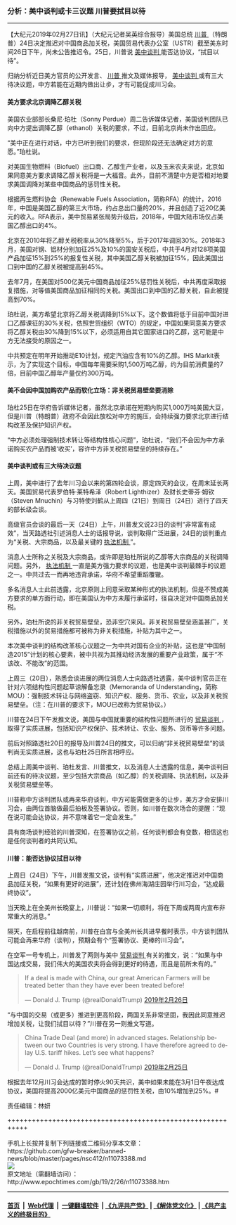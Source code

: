 ### 分析：美中谈判或卡三议题 川普要拭目以待
------------------------

<p>
 【大纪元2019年02月27日讯】（大纪元记者吴英综合报导）美国总统
 <a href="http://www.epochtimes.com/gb/tag/%E5%B7%9D%E6%99%AE.html">
  川普
 </a>
 （特朗普）24日决定推迟对中国商品加关税，美国贸易代表办公室（USTR）截至美东时间26日下午，尚未公告推迟令。25日，川普说
 <a href="http://www.epochtimes.com/gb/tag/%E7%BE%8E%E4%B8%AD%E8%B0%88%E5%88%A4.html">
  美中谈判
 </a>
 能否达协议，“拭目以待”。
</p>
<p>
 归纳分析近日美方官员的公开发言、
 <a href="http://www.epochtimes.com/gb/tag/%E5%B7%9D%E6%99%AE.html">
  川普
 </a>
 推文及媒体报导，
 <a href="http://www.epochtimes.com/gb/tag/%E7%BE%8E%E4%B8%AD%E8%B0%88%E5%88%A4.html">
  美中谈判
 </a>
 或有三大待决议题，中方若能在近期内做出让步，才有可能促成川习会。
</p>
<h4>
 美方要求北京调降乙醇关税
</h4>
<p>
 美国农业部部长桑尼‧珀杜（Sonny Perdue）周二告诉媒体记者，美国谈判团队已向中方提出调降乙醇（ethanol）关税的要求，不过，目前北京尚未作出回应。
</p>
<p>
 “美中正在进行对话，中方已听到我们的要求，但现阶段还无法确定对方的意愿。”珀杜说。
</p>
<p>
 对美国生物燃料（Biofuel）出口商、乙醇生产业者，以及玉米农夫来说，北京如果同意美方要求调降乙醇关税将是一大福音。此外，目前不清楚中方是否相对地要求美国调降对某些中国商品的惩罚性关税。
</p>
<p>
 根据再生燃料协会（Renewable Fuels Association，简称RFA）的统计，2016年，中国是美国乙醇的第三大市场，约占总出口量的20%，并且创造了近20亿美元的收入。RFA表示，美中贸易紧张局势升级后，2018年，中国大陆市场仅占美国乙醇出口的4%。
</p>
<p>
 北京在2010年将乙醇关税税率从30%降至5%，后于2017年调回30%。2018年3月，美国对钢、铝材分别加征25%及10%的国安关税后，中共于4月对128项美国产品加征15%到25%的报复性关税，其中美国乙醇关税被加征15%，因此美国出口到中国的乙醇关税被提高到45%。
</p>
<p>
 去年7月，在美国对500亿美元中国商品加征25%惩罚性关税后，中共再度采取报复措施，对等值美国商品加征相同的关税。美国出口到中国的乙醇关税，自此被提高到70%。
</p>
<p>
 珀杜说，美方希望北京将乙醇关税调降到15%以下。这个数值将低于目前中国对进口乙醇课征的30%关税，依照世贸组织（WTO）的规定，中国如果同意美方要求将乙醇关税由30%降到15%以下，必须适用自其它国家进口的乙醇，这可能是中方无法接受的原因之一。
</p>
<p>
 中共预定在明年开始推动E10计划，规定汽油应含有10%的乙醇。IHS Markit表示，为了实现这个目标，中国每年需要采购1,500万吨乙醇，约为目前消费量的7倍，目前中国乙醇年产量仅约300万吨。
</p>
<h4>
 美不会因中国加购农产品而软化立场：非关税贸易壁垒要消除
</h4>
<p>
 珀杜25日在华府告诉媒体记者，虽然北京承诺在短期内购买1,000万吨美国大豆，但是川普（特朗普）政府不会因此放松对中方的施压，会持续强力要求北京进行结构改革及保护知识产权。
</p>
<p>
 “中方必须处理强制技术转让等结构性核心问题”，珀杜说，“我们不会因为中方承诺购买农产品而被‘收买’，容许中方非关税贸易壁垒的持续存在。”
</p>
<h4>
 美中谈判或有三大待决议题
</h4>
<p>
 上周，美中进行了去年川习会以来的第四轮会谈，原定四天的会议，在周末延长两天。美国贸易代表罗伯特‧莱特希泽（Robert Lighthizer）及财长史蒂芬‧姆钦（Steven Mnuchin）与习特使刘鹤从上周四（21日）到周日（24日）进行了四天的部长级会谈。
</p>
<p>
 高级官员会谈的最后一天（24日）上午，川普发文说23日的谈判“非常富有成效”，当天路透社引述消息人士的话报导说，谈判取得广泛进展，24日的谈判重点为“关税、大宗商品，以及最关键的
 <a href="http://www.epochtimes.com/gb/tag/%E6%89%A7%E6%B3%95%E6%9C%BA%E5%88%B6.html">
  执法机制
 </a>
 ”。
</p>
<p>
 消息人士所称之关税及大宗商品，或许即是珀杜所说的乙醇等大宗商品的关税调降问题。另外，
 <a href="http://www.epochtimes.com/gb/tag/%E6%89%A7%E6%B3%95%E6%9C%BA%E5%88%B6.html">
  执法机制
 </a>
 一直是美方强力要求的议题，也是美中谈判最棘手的议题之一。中共过去一而再地违背承诺，华府不希望重蹈覆辙。
</p>
<p>
 多名消息人士此前透露，北京原则上同意采取某种形式的执法机制，但是不赞成美方要求的单方面行动，即在美国认为中方未履行承诺时，径自决定对中国商品加关税。
</p>
<p>
 另外，珀杜所说的非关税贸易壁垒，恐非空穴来风。非关税贸易壁垒涵盖甚广，关税措施以外的贸易措施都可被称为非关税措施，补贴为其中之一。
</p>
<p>
 本次美中谈判的结构改革核心议题之一为中共对国有企业的补贴，这也是“中国制造2015”计划的核心要素，被中共视为其推动经济发展的重要产业政策，属于“不该改、不能改”的范围。
</p>
<p>
 上周三（20日），熟悉会谈进展的两位消息人士向路透社透露，美中谈判官员正在针对六项结构性问题起草谅解备忘录（Memoranda of Understanding，简称MOU）：强制技术转让与网络盗窃、知识产权、服务、货币、农业，以及非关税贸易壁垒。（注：在川普的要求下，MOU已改称为贸易协议。）
</p>
<p>
 川普在24日下午发推文说，美国与中国就重要的结构性问题所进行的
 <a href="http://www.epochtimes.com/gb/tag/%E8%B4%B8%E6%98%93%E8%B0%88%E5%88%A4.html">
  贸易谈判
 </a>
 ，取得了实质进展，包括知识产权保护、技术转让、农业、服务、货币等许多问题。
</p>
<p>
 前后对照路透社20日的报导及川普24日的推文，可以归纳“非关税贸易壁垒”的谈判尚无实质进展，这也与珀杜25日所言相呼应。
</p>
<p>
 总结上周美中谈判、珀杜发言、川普推文，以及消息人士透露的信息，美中谈判目前还有的待决议题，至少包括大宗商品（如乙醇）的关税调降、执法机制，以及非关税贸易壁垒等。
</p>
<p>
 川普称中方谈判团队或再来华府谈判，中方可能需做更多的让步，美方才会安排川习会，由两位首脑做最后拍板及签署协议。否则，如川普在数次场合的提醒：“现在说可能会达协议，并不意味着它一定会发生。”
</p>
<p>
 具有商场谈判经验的川普深知，在签署协议之前，任何谈判都会有变数，相信这也是任何谈判者的共同认知。
</p>
<h4>
 川普：能否达协议拭目以待
</h4>
<p>
 上周日（24日）下午，川普发推文说，谈判有“实质进展”，他决定推迟对中国商品加征关税，“如果有更好的进展”，还计划在佛州海湖庄园举行川习会，“达成最终协议”。
</p>
<p>
 当天晚上在全美州长晚宴上，川普说：“如果一切顺利，将在下周或两周内宣布非常重大的消息。”
</p>
<p>
 隔天，在启程前往越南前，川普在白宫与全美州长共进早餐时表示，中方谈判团队可能会再来华府（谈判），预期会有个“签署协议、更棒的川习会”。
</p>
<p>
 在空军一号专机上，川普发了两则与美中
 <a href="http://www.epochtimes.com/gb/tag/%E8%B4%B8%E6%98%93%E8%B0%88%E5%88%A4.html">
  贸易谈判
 </a>
 有关的推文，说：“如果与中国达成交易，我们伟大的美国农夫将会得到更好的待遇，而且是前所未有的。”
</p>
<p>
</p>
<blockquote class="twitter-tweet" data-lang="zh-tw">
 <p dir="ltr" lang="en">
  If a deal is made with China, our great American Farmers will be treated better than they have ever been treated before!
 </p>
 <p>
  — Donald J. Trump (@realDonaldTrump)
  <a href="https://twitter.com/realDonaldTrump/status/1100184874466664448?ref_src=twsrc%5Etfw">
   2019年2月26日
  </a>
 </p>
</blockquote>
<p>
 <p>
 </p>
 <p>
  “与中国的交易（或更多）推进到更高阶段，两国关系非常坚固，我因此同意推迟增加关税，让我们拭目以待？”川普在另一则推文写道。
 </p>
</p>
<p>
</p>
<blockquote class="twitter-tweet" data-lang="zh-tw">
 <p dir="ltr" lang="en">
  China Trade Deal (and more) in advanced stages. Relationship between our two Countries is very strong. I have therefore agreed to delay U.S. tariff hikes. Let’s see what happens?
 </p>
 <p>
  — Donald J. Trump (@realDonaldTrump)
  <a href="https://twitter.com/realDonaldTrump/status/1100126391729774592?ref_src=twsrc%5Etfw">
   2019年2月25日
  </a>
 </p>
</blockquote>
<p>
 <p>
 </p>
 <p>
  根据去年12月川习会达成的暂时停火90天共识，美中如果未能在3月1日午夜达成协议，美国将提高2000亿美元中国商品的惩罚性关税，由10%增加到25%。#
 </p>
 <p>
  责任编辑：林妍
 </p>
</p>
+++++++++++++++++++++++++++++++++++++++++++++++++++++++++++<br/><br/>
手机上长按并复制下列链接或二维码分享本文章：<br/>
https://github.com/gfw-breaker/banned-news/blob/master/pages/nsc412/n11073388.md <br/>
<a href='https://github.com/gfw-breaker/banned-news/blob/master/pages/nsc412/n11073388.md'><img src='https://github.com/gfw-breaker/banned-news/blob/master/pages/nsc412/n11073388.md.png'/></a> <br/>
原文地址（需翻墙访问）：http://www.epochtimes.com/gb/19/2/26/n11073388.htm


------------------------
#### [首页](https://github.com/gfw-breaker/banned-news/blob/master/README.md) &nbsp;|&nbsp; [Web代理](https://github.com/labour-camp/helloworld) &nbsp;|&nbsp; [一键翻墙软件](https://github.com/gfw-breaker/nogfw/blob/master/README.md) &nbsp;| [《九评共产党》](https://github.com/gfw-breaker/9ping.md/blob/master/README.md#九评之一评共产党是什么) | [《解体党文化》](https://github.com/gfw-breaker/jtdwh.md/blob/master/README.md) | [《共产主义的终极目的》](https://github.com/gfw-breaker/gczydzjmd.md/blob/master/README.md)

